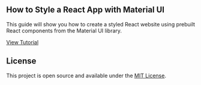 ## How to Style a React App with Material UI

This guide will show you how to create a styled React website using prebuilt React components from the Material UI library.

[View Tutorial](https://www.boorje.com/style-react-app-material-ui/)

## License
This project is open source and available under the [MIT License](https://github.com/boorje/boorje-adventures/blob/master/LICENSE).

